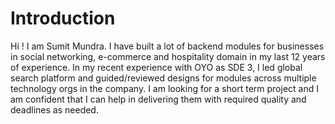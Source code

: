 # Introduction

Hi ! I am Sumit Mundra.
I have built a lot of backend modules for businesses in social networking, e-commerce and hospitality domain in my last 12 years of experience. In my recent experience with OYO as SDE 3, I led global search platform and guided/reviewed designs for modules across multiple technology orgs in the company. I am looking for a short term project and I am confident that I can help in delivering them with required quality and deadlines as needed.